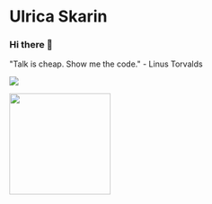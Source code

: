 # Ulrica Skarin
### Hi there 👋
"Talk is cheap. Show me the code." - Linus Torvalds

![](https://visitor-badge.laobi.icu/badge?page_id=ulricaskarin.ulricaskarin)

<!--
**ulricaskarin/ulricaskarin** is a ✨ _special_ ✨ repository because its `README.md` (this file) appears on your GitHub profile.

Here are some ideas to get you started:



- 🔭 I’m currently working on ...
- 🌱 I’m currently learning ...
- 👯 I’m looking to collaborate on ...
- 🤔 I’m looking for help with ...
- 💬 Ask me about ...
- 📫 How to reach me: ...
- 😄 Pronouns: ...
- ⚡ Fun fact: ...
-->

<img height="180em" src="https://github-readme-stats.vercel.app/api?username=ulricaskarin&show_icons=true&hide_border=true&&count_private=true&include_all_commits=true" />

